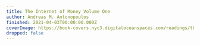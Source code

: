 ```yaml
---
title: The Internet of Money Volume One
author: Andreas M. Antonopoulos
finished: 2021-04-03T00:00:00.000Z
coverImage: https://book-covers.nyc3.digitaloceanspaces.com/readings/the-internet-of-money-volume-one-01.jpg
dropped: false
---
```


